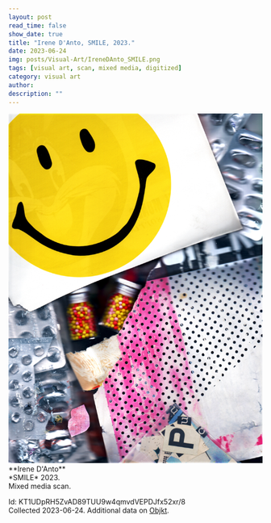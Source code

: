 ```yaml
---
layout: post
read_time: false
show_date: true
title: "Irene D'Anto, SMILE, 2023."
date: 2023-06-24
img: posts/Visual-Art/IreneDAnto_SMILE.png
tags: [visual art, scan, mixed media, digitized]
category: visual art
author: 
description: ""
---
```


<img src='./assets/img/posts/Visual-Art/IreneDAnto_SMILE.png'>

<br>
**Irene D'Anto**
<br>*SMILE* 2023.
<br>Mixed media scan.

 <div class="page-separator"></div>

Id: KT1UDpRH5ZvAD89TUU9w4qmvdVEPDJfx52xr/8
<br>Collected 2023-06-24. Additional data on [Objkt](https://objkt.com/tokens/KT1UDpRH5ZvAD89TUU9w4qmvdVEPDJfx52xr/8).
